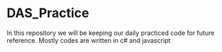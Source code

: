 # DAS_Practice
In this repository we will be keeping our daily practiced code for future reference. Mostly codes are written in c# and javascript

